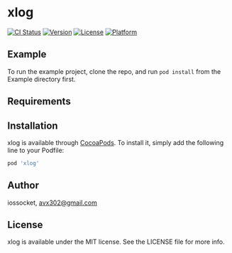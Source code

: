 # xlog

[![CI Status](https://img.shields.io/travis/iossocket/xlog.svg?style=flat)](https://travis-ci.org/iossocket/xlog)
[![Version](https://img.shields.io/cocoapods/v/xlog.svg?style=flat)](https://cocoapods.org/pods/xlog)
[![License](https://img.shields.io/cocoapods/l/xlog.svg?style=flat)](https://cocoapods.org/pods/xlog)
[![Platform](https://img.shields.io/cocoapods/p/xlog.svg?style=flat)](https://cocoapods.org/pods/xlog)

## Example

To run the example project, clone the repo, and run `pod install` from the Example directory first.

## Requirements

## Installation

xlog is available through [CocoaPods](https://cocoapods.org). To install
it, simply add the following line to your Podfile:

```ruby
pod 'xlog'
```

## Author

iossocket, avx302@gmail.com

## License

xlog is available under the MIT license. See the LICENSE file for more info.
